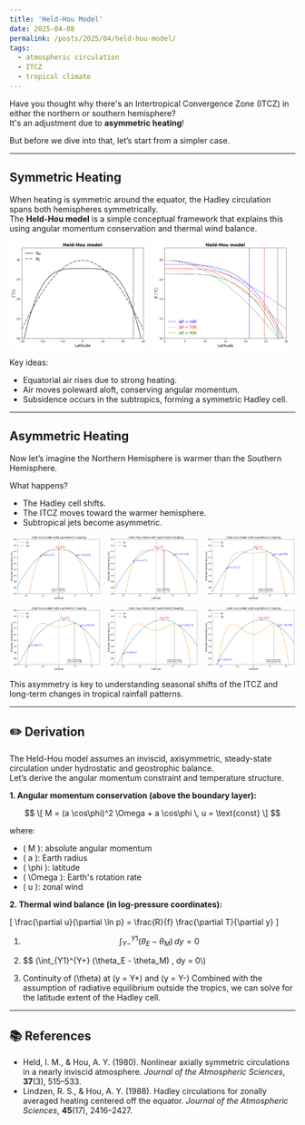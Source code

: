 ```yaml
---
title: 'Held-Hou Model'
date: 2025-04-08
permalink: /posts/2025/04/held-hou-model/
tags:
  - atmospheric circulation
  - ITCZ
  - tropical climate
---
```


Have you thought why there's an Intertropical Convergence Zone (ITCZ) in either the northern or southern hemisphere?  
It's an adjustment due to **asymmetric heating**!

But before we dive into that, let’s start from a simpler case.

---

## Symmetric Heating

When heating is symmetric around the equator, the Hadley circulation spans both hemispheres symmetrically.  
The **Held-Hou model** is a simple conceptual framework that explains this using angular momentum conservation and thermal wind balance.

<div style="display: flex; flex-wrap: wrap; gap: 10px;">
  <img src="/images/post/fig_held.png" width="48%" />
  <img src="/images/post/fig_dtheta-2.png" width="48%" />
</div>

Key ideas:
- Equatorial air rises due to strong heating.
- Air moves poleward aloft, conserving angular momentum.
- Subsidence occurs in the subtropics, forming a symmetric Hadley cell.

---

## Asymmetric Heating

Now let’s imagine the Northern Hemisphere is warmer than the Southern Hemisphere.

What happens?
- The Hadley cell shifts.
- The ITCZ moves toward the warmer hemisphere.
- Subtropical jets become asymmetric.

<div style="display: flex; flex-wrap: wrap; gap: 10px;">
  <img src="/images/post/fig_hw2a_0.png" width="32%" />
  <img src="/images/post/fig_hw2a_2.png" width="32%" />
  <img src="/images/post/fig_hw2a_4.png" width="32%" />
  <img src="/images/post/fig_hw2a_6.png" width="32%" />
  <img src="/images/post/fig_hw2a_8.png" width="32%" />
  <img src="/images/post/fig_hw2a_10.png" width="32%" />
</div>

This asymmetry is key to understanding seasonal shifts of the ITCZ and long-term changes in tropical rainfall patterns.

---

## ✏️ Derivation

The Held-Hou model assumes an inviscid, axisymmetric, steady-state circulation under hydrostatic and geostrophic balance.  
Let’s derive the angular momentum constraint and temperature structure.

**1. Angular momentum conservation (above the boundary layer):**

$$
\[
M = (a \cos\phi)^2 \Omega + a \cos\phi \, u = \text{const}
\]
$$

where:
- \( M \): absolute angular momentum
- \( a \): Earth radius
- \( \phi \): latitude
- \( \Omega \): Earth's rotation rate
- \( u \): zonal wind

**2. Thermal wind balance (in log-pressure coordinates):**

\[
\frac{\partial u}{\partial \ln p} = \frac{R}{f} \frac{\partial T}{\partial y}
\]


1. $$
    \int_{Y-}^{Y1} (\theta_E - \theta_M) \, dy = 0
   $$

3. $$ \(\int_{Y1}^{Y+} (\theta_E - \theta_M) \, dy = 0\\) 

4. Continuity of  \(\theta\)  at \(y = Y+\) and \(y = Y-\)
Combined with the assumption of radiative equilibrium outside the tropics, we can solve for the latitude extent of the Hadley cell.

---

## 📚 References

- Held, I. M., & Hou, A. Y. (1980). Nonlinear axially symmetric circulations in a nearly inviscid atmosphere. *Journal of the Atmospheric Sciences*, **37**(3), 515–533.
- Lindzen, R. S., & Hou, A. Y. (1988). Hadley circulations for zonally averaged heating centered off the equator. *Journal of the Atmospheric Sciences*, **45**(17), 2416–2427.

